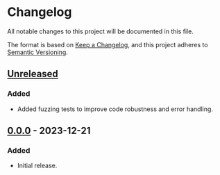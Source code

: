# Changelog

All notable changes to this project will be documented in this file.

The format is based on [Keep a Changelog](https://keepachangelog.com/en/1.0.0/),
and this project adheres to [Semantic Versioning](https://semver.org/spec/v2.0.0.html).

## [Unreleased]

### Added

- Added fuzzing tests to improve code robustness and error handling.

## [0.0.0] - 2023-12-21

### Added

- Initial release.

[Unreleased]: https://github.com/chksum-rs/hash-sha2-512/compare/v0.0.0...HEAD
[0.0.0]: https://github.com/chksum-rs/hash-sha2-512/releases/tag/v0.0.0
